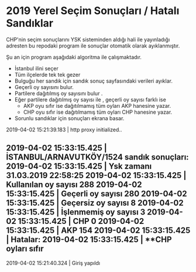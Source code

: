 2019 Yerel Seçim Sonuçları / Hatalı Sandıklar 
===================


CHP'nin seçim sonuçlarını YSK sisteminden aldığı hali ile yayınladığı adresten 
bu repodaki program ile sonuçlar otomatik olarak ayıklanmıştır.

Şu an için program aşağıdaki algoritma ile çalışmaktadır.

* İstanbul ilini seçer
* Tüm ilçelerde tek tek gezer
* Bulguğu her sandık için sandık sonuç sayfasındaki verileri ayıklar.
* Geçerli oy sayısını bulur.
* Partilere dağıtılmış oy sayısını bulur .
* Eğer partilere dağıtılmış oy sayısı ile , geçerli oy sayısı farklı ise
    * AKP oyu sıfır ise dağıtılmamış tüm oyları AKP hanesine yazar.
	* CHP oyu sıfır ise dağıtılmamış tüm oyları CHP hanesine yazar.
* Sorunlu sandıklar için sonuçları ekrana basar.

2019-04-02 15:21:39.183 | http proxy initialized..

2019-04-02 15:33:15.425 | İSTANBUL/ARNAVUTKÖY/1524 sandık sonuçları:
2019-04-02 15:33:15.425 | 	Ysk zamanı 31.03.2019 22:58:25
2019-04-02 15:33:15.425 | 	Kullanılan oy sayısı 288
2019-04-02 15:33:15.425 | 	Geçerli oy sayısı 280
2019-04-02 15:33:15.425 | 	Geçersiz oy sayısı 8
2019-04-02 15:33:15.425 | 	İşlenmemiş oy sayısı 3
2019-04-02 15:33:15.425 | 	CHP 0
2019-04-02 15:33:15.425 | 	AKP 154
2019-04-02 15:33:15.425 | 	Hatalar:
2019-04-02 15:33:15.425 | 	**CHP oyları sıfır
----------


2019-04-02 15:21:40.324 | Giriş yapıldı
